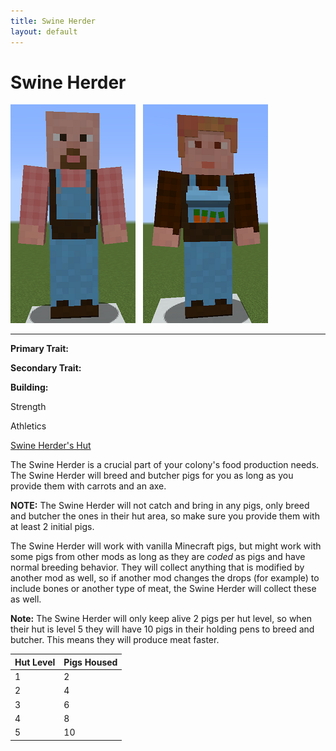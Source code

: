 ```yaml
---
title: Swine Herder
layout: default
---
```

# Swine Herder

<div class="infobox box text-center">
<img src="../../assets/images/workers/swineherder_m.png" alt="Swine Herder Male" />&nbsp;&nbsp;&nbsp;<img src="../../assets/images/workers/swineherder_f.png" alt="Swine Herder Female" />
<hr />
  <div class="row section-text text-left">
    <div class="col">
      <p><strong>Primary Trait:</strong></p>
      <p><strong>Secondary Trait:</strong></p>
      <p><strong>Building:</strong></p>
    </div>
    <div class="col">
      <p class="traitp">Strength</p>
      <p class="traits">Athletics</p>
      <p><a href="../buildings/swineherder">Swine Herder's Hut</a></p>
    </div>
  </div>
</div>

The Swine Herder is a crucial part of your colony's food production needs. The Swine Herder will breed and butcher pigs for you as long as you provide them with carrots and an axe.

**NOTE:** The Swine Herder will not catch and bring in any pigs, only breed and butcher the ones in their hut area, so make sure you provide them with at least 2 initial pigs.

The Swine Herder will work with vanilla Minecraft pigs, but might work with some pigs from other mods as long as they are *coded* as pigs and have normal breeding behavior. They will collect anything that is modified by another mod as well, so if another mod changes the drops (for example) to include bones or another type of meat, the Swine Herder will collect these as well.

**Note:** The Swine Herder will only keep alive 2 pigs per hut level, so when their hut is level 5 they will have 10 pigs in their holding pens to breed and butcher. This means they will produce meat faster.

| Hut Level | Pigs Housed |
| --------- | ----------- |
| 1         | 2           |
| 2         | 4           |
| 3         | 6           |
| 4         | 8           |
| 5         | 10          |

<br>

